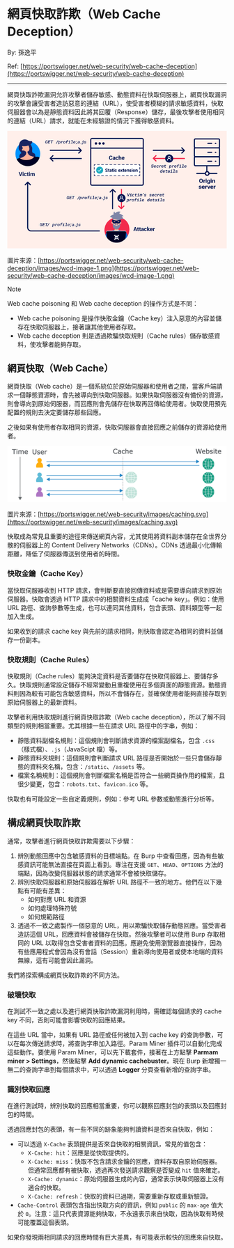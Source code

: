 # 網頁快取詐欺（Web Cache Deception）

By: 孫逸平

Ref: [https://portswigger.net/web-security/web-cache-deception](https://portswigger.net/web-security/web-cache-deception)

---

網頁快取詐欺漏洞允許攻擊者儲存敏感、動態資料在快取伺服器上，網頁快取漏洞的攻擊會讓受害者造訪惡意的連結（URL），使受害者模糊的請求敏感資料，快取伺服器會以為是靜態資料因此將其回覆（Response）儲存，最後攻擊者使用相同的連結（URL）請求，就能在未經驗證的情況下獲得敏感資料。

![alt](src/image.png)

圖片來源：[https://portswigger.net/web-security/web-cache-deception/images/wcd-image-1.png](https://portswigger.net/web-security/web-cache-deception/images/wcd-image-1.png)

> [!Note]
>
> Web cache poisoning 和 Web cache deception 的操作方式是不同：
>
> * Web cache poisoning 是操作快取金鑰（Cache key）注入惡意的內容並儲存在快取伺服器上，接著讓其他使用者存取。
> * Web cache deception 則是透過欺騙快取規則（Cache rules）儲存敏感資料，使攻擊者能夠存取。

## 網頁快取（Web Cache）

網頁快取（Web cache）是一個系統位於原始伺服器和使用者之間，當客戶端請求一個靜態資源時，會先被導向到快取伺服器。如果快取伺服器沒有備份的資源，則會導向到原始伺服器，而回應則會先儲存在快取再回傳給使用者。快取使用預先配置的規則去決定要儲存那些回應。

之後如果有使用者存取相同的資源，快取伺服器會直接回應之前儲存的資源給使用者。

![alt](src/image2.png)

圖片來源：[https://portswigger.net/web-security/images/caching.svg](https://portswigger.net/web-security/images/caching.svg)

快取成為常見且重要的途徑來傳送網頁內容，尤其使用將資料副本儲存在全世界分散的伺服器上的 Content Delivery Networks（CDNs）。CDNs 透過最小化傳輸距離，降低了伺服器傳送到使用者的時間。

### 快取金鑰（Cache Key）

當快取伺服器收到 HTTP 請求，會判斷要直接回傳資料或是需要導向請求到原始伺服器。快取會透過 HTTP 請求中的相關資料生成成「cache key」。例如：使用 URL 路徑、查詢參數等生成，也可以連同其他資料，包含表頭、資料類型等一起加入生成。

如果收到的請求 cache key 與先前的請求相同，則快取會認定為相同的資料並儲存一份副本。

### 快取規則（Cache Rules）

快取規則（Cache rules）能夠決定資料是否要儲存在快取伺服器上、要儲存多久。快取規則通常設定儲存不經常變動且重複使用在多個頁面的靜態資源。動態資料則因為較有可能包含敏感資料，所以不會儲存在，並確保使用者能夠直接存取到原始伺服器上的最新資料。

攻擊者利用快取規則進行網頁快取詐欺（Web cache deception），所以了解不同類型的規則相當重要。尤其根據一些在請求 URL 路徑中的字串，例如：

* 靜態資料副檔名規則：這個規則會判斷請求資源的檔案副檔名，包含 `.css`（樣式檔）、`.js`（JavaScipt 檔）等。
* 靜態資料夾規則：這個規則會判斷請求 URL 路徑是否開始於一些只會儲存靜態的資料夾名稱，包含：`/static`、`/assets` 等。
* 檔案名稱規則：這個規則會判斷檔案名稱是否符合一些網頁操作用的檔案，且很少變更，包含：`robots.txt`、`favicon.ico` 等。

快取也有可能設定一些自定義規則，例如：參考 URL 參數或動態進行分析等。

## 構成網頁快取詐欺

通常，攻擊者進行網頁快取詐欺需要以下步驟：

1. 辨別動態回應中包含敏感資料的目標端點。在 Burp 中查看回應，因為有些敏感資訊可能無法直接在頁面上看到。專注在支援 `GET`、`HEAD`、`OPTIONS` 方法的端點，因為改變伺服器狀態的請求通常不會被快取儲存。
2. 辨別快取伺服器和原始伺服器在解析 URL 路徑不一致的地方。他們在以下幾點有可能有差異：
   * 如何對應 URL 和資源
   * 如何處理特殊符號
   * 如何規範路徑
3. 透過不一致之處製作一個惡意的 URL，用以欺騙快取儲存動態回應。當受害者造訪這個 URL，回應資料會被儲存在快取。然後攻擊者可以使用 Burp 存取相同的 URL 以取得包含受害者資料的回應。應避免使用瀏覽器直接操作，因為有些應用程式會因為沒有會話（Session）重新導向使用者或使本地端的資料無線，這有可能會因此漏洞。

我們將探索構成網頁快取詐欺的不同方法。

### 破壞快取

在測試不一致之處以及進行網頁快取詐欺漏洞利用時，需確認每個請求的 cache key 不同，否則可能會影響快取的回應結果。

在這些 URL 當中，如果有 URL 路徑或任何被加入到 cache key 的查詢參數，可以在每次傳送請求時，將查詢字串加入路徑。Param Miner 插件可以自動化完成這些動作。要使用 Param Miner，可以先下載套件，接著在上方點擊 **Parmam miner > Settings**，然後點擊 **Add dynamic cachebuster**。現在 Burp 新增獨一無二的查詢字串到每個請求中，可以透過 **Logger** 分頁查看新增的查詢字串。

### 識別快取回應

在進行測試時，辨別快取的回應相當重要，你可以觀察回應封包的表頭以及回應封包的時間。

透過回應封包的表頭，有一些不同的跡象能夠判讀資料是否來自快取，例如：

* 可以透過 `X-Cache` 表頭提供是否來自快取的相關資訊，常見的值包含：
  * `X-Cache: hit`：回應是從快取提供的。
  * `X-Cache: miss`：快取不包含請求金鑰的回應，資料存取自原始伺服器。但通常回應都有被快取，透過再次發送請求觀察是否變成 `hit` 值來確定。
  * `X-Cache: dynamic`：原始伺服器生成的內容，通常表示快取伺服器上沒有適合的快取。
  * `X-Cache: refresh`：快取的資料已過期，需要重新存取或重新驗證。
* `Cache-Control` 表頭包含指出快取方向的資訊，例如 `public` 的 `max-age` 值大於 `0`。注意：這只代表資源能夠快取，不永遠表示來自快取，因為快取有時候可能覆蓋這個表頭。

如果你發現兩相同請求的回應時間有巨大差異，有可能表示較快的回應來自快取。


